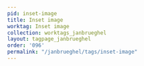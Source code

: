 ```yaml
---
pid: inset-image
title: Inset image
worktag: Inset image
collection: worktags_janbrueghel
layout: tagpage_janbrueghel
order: '096'
permalink: "/janbrueghel/tags/inset-image"
---
```

